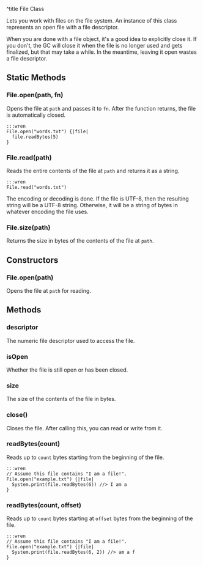 ^title File Class

Lets you work with files on the file system. An instance of this class
represents an open file with a file descriptor.

When you are done with a file object, it's a good idea to explicitly close it.
If you don't, the GC will close it when the file is no longer used and gets
finalized, but that may take a while. In the meantime, leaving it open wastes
a file descriptor.

## Static Methods

### File.**open**(path, fn)

Opens the file at `path` and passes it to `fn`. After the function returns, the
file is automatically closed.

    :::wren
    File.open("words.txt") {|file|
      file.readBytes(5)
    }

### File.**read**(path)

Reads the entire contents of the file at `path` and returns it as a string.

    :::wren
    File.read("words.txt")

The encoding or decoding is done. If the file is UTF-8, then the resulting
string will be a UTF-8 string. Otherwise, it will be a string of bytes in
whatever encoding the file uses.

### File.**size**(path)

Returns the size in bytes of the contents of the file at `path`.

## Constructors

### File.**open**(path)

Opens the file at `path` for reading.

## Methods

### **descriptor**

The numeric file descriptor used to access the file.

### **isOpen**

Whether the file is still open or has been closed.

### **size**

The size of the contents of the file in bytes.

### **close**()

Closes the file. After calling this, you can read or write from it.

### **readBytes**(count)

Reads up to `count` bytes starting from the beginning of the file.

    :::wren
    // Assume this file contains "I am a file!".
    File.open("example.txt") {|file|
      System.print(file.readBytes(6)) //> I am a
    }

### **readBytes**(count, offset)

Reads up to `count` bytes starting at `offset` bytes from the beginning of
the file.

    :::wren
    // Assume this file contains "I am a file!".
    File.open("example.txt") {|file|
      System.print(file.readBytes(6, 2)) //> am a f
    }
